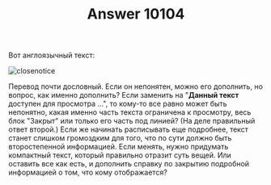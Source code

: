 ﻿---
title: "Answer 10104"
se.owner.user_id: 240512
se.owner.display_name: "MSDN.WhiteKnight"
se.owner.link: "https://ru.meta.stackoverflow.com/users/240512/msdn-whiteknight"
se.answer_id: 10104
se.question_id: 10097
se.post_type: answer
se.is_accepted: False
---
<p>Вот англоязычный текст:</p>

<p><img src="https://i.stack.imgur.com/NlHHX.png" alt="closenotice"></p>

<p>Перевод почти дословный. Если он непонятен, можно его дополнить, но вопрос, как именно дополнить? Если заменить на "<strong>Данный текст</strong> доступен для просмотра ...", то кому-то все равно может быть непонятно, какая именно часть текста ограничена к просмотру, весь блок "Закрыт" или только его часть под линией? (На деле правильный ответ второй.) Если же начинать расписывать еще подробнее, текст станет слишком громоздким для того, что по сути должно быть второстепенной информацией. Если менять, нужно придумать компактный текст, который правильно отразит суть вещей. Или оставить все как есть, и дополнить справку по закрытию подробной информацией о том, что кому отображается?</p>
